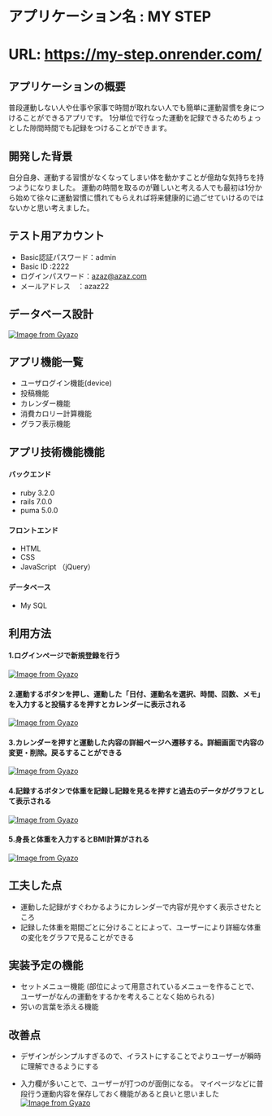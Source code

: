 # アプリケーション名 : MY STEP

# URL:  https://my-step.onrender.com/

## アプリケーションの概要

普段運動しない人や仕事や家事で時間が取れない人でも簡単に運動習慣を身につけることができるアプリです。
1分単位で行なった運動を記録できるためちょっとした隙間時間でも記録をつけることができます。



## 開発した背景
自分自身、運動する習慣がなくなってしまい体を動かすことが億劫な気持ちを持つようになりました。
運動の時間を取るのが難しいと考える人でも最初は1分から始めて徐々に運動習慣に慣れてもらえれば将来健康的に過ごせていけるのではないかと思い考えました。


## テスト用アカウント

* Basic認証パスワード：admin
* Basic ID         :2222
* ログインパスワード：azaz@azaz.com
* メールアドレス　：azaz22



## データベース設計



[![Image from Gyazo](https://i.gyazo.com/bc5e3542ab4bf35dc1df5a8026be02db.png)](https://gyazo.com/bc5e3542ab4bf35dc1df5a8026be02db)
## アプリ機能一覧
* ユーザログイン機能(device)
* 投稿機能
* カレンダー機能
* 消費カロリー計算機能
* グラフ表示機能

## アプリ技術機能機能
#### バックエンド
* ruby 3.2.0
* rails 7.0.0
* puma 5.0.0

####  フロントエンド
* HTML
* CSS
* JavaScript （jQuery）

#### データベース
* My SQL


## 利用方法

#### 1.ログインページで新規登録を行う
[![Image from Gyazo](https://i.gyazo.com/e21b25f3585e09a52b7b6fbd68243283.gif)](https://gyazo.com/e21b25f3585e09a52b7b6fbd68243283)

#### 2.運動するボタンを押し、運動した「日付、運動名を選択、時間、回数、メモ」を入力すると投稿するを押すとカレンダーに表示される
[![Image from Gyazo](https://i.gyazo.com/2396d872b8c280be3ea17c5203a405e3.gif)](https://gyazo.com/2396d872b8c280be3ea17c5203a405e3)

#### 3.カレンダーを押すと運動した内容の詳細ページへ遷移する。詳細画面で内容の変更・削除。戻るすることができる
[![Image from Gyazo](https://i.gyazo.com/88555bed6f3ee459b3b3cd57bc61c2bd.gif)](https://gyazo.com/88555bed6f3ee459b3b3cd57bc61c2bd)
#### 4.記録するボタンで体重を記録し記録を見るを押すと過去のデータがグラフとして表示される
[![Image from Gyazo](https://i.gyazo.com/8d6a8732d38b191c558952b762f553c2.gif)](https://gyazo.com/8d6a8732d38b191c558952b762f553c2)

#### 5.身長と体重を入力するとBMI計算がされる
[![Image from Gyazo](https://i.gyazo.com/a7d3bc97f28ae0d9b4ba81d5f012a9a7.gif)](https://gyazo.com/a7d3bc97f28ae0d9b4ba81d5f012a9a7)



## 工夫した点
* 運動した記録がすぐわかるようにカレンダーで内容が見やすく表示させたところ
* 記録した体重を期間ごとに分けることによって、ユーザーにより詳細な体重の変化をグラフで見ることができる


## 実装予定の機能
* セットメニュー機能
(部位によって用意されているメニューを作ることで、ユーザーがなんの運動をするかを考えることなく始められる)
* 労いの言葉を添える機能

## 改善点
* デザインがシンプルすぎるので、イラストにすることでよりユーザーが瞬時に理解できるようにする

* 入力欄が多いことで、ユーザーが打つのが面倒になる。
マイページなどに普段行う運動内容を保存しておく機能があると良いと思いました
[![Image from Gyazo](https://i.gyazo.com/e21b25f3585e09a52b7b6fbd68243283.gif)](https://gyazo.com/e21b25f3585e09a52b7b6fbd68243283)
